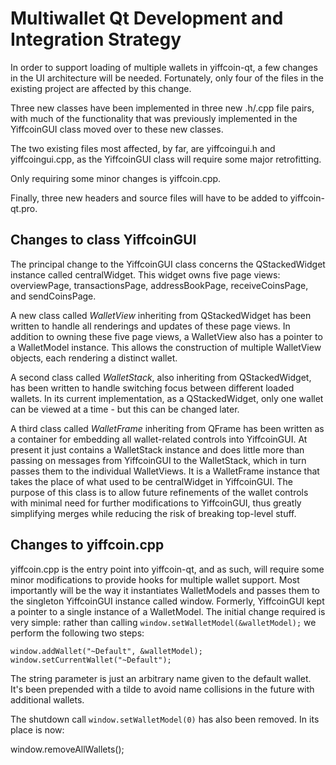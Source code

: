 Multiwallet Qt Development and Integration Strategy
===================================================

In order to support loading of multiple wallets in yiffcoin-qt, a few changes in the UI architecture will be needed.
Fortunately, only four of the files in the existing project are affected by this change.

Three new classes have been implemented in three new .h/.cpp file pairs, with much of the functionality that was previously
implemented in the YiffcoinGUI class moved over to these new classes.

The two existing files most affected, by far, are yiffcoingui.h and yiffcoingui.cpp, as the YiffcoinGUI class will require
some major retrofitting.

Only requiring some minor changes is yiffcoin.cpp.

Finally, three new headers and source files will have to be added to yiffcoin-qt.pro.

Changes to class YiffcoinGUI
---------------------------
The principal change to the YiffcoinGUI class concerns the QStackedWidget instance called centralWidget.
This widget owns five page views: overviewPage, transactionsPage, addressBookPage, receiveCoinsPage, and sendCoinsPage.

A new class called *WalletView* inheriting from QStackedWidget has been written to handle all renderings and updates of
these page views. In addition to owning these five page views, a WalletView also has a pointer to a WalletModel instance.
This allows the construction of multiple WalletView objects, each rendering a distinct wallet.

A second class called *WalletStack*, also inheriting from QStackedWidget, has been written to handle switching focus between
different loaded wallets. In its current implementation, as a QStackedWidget, only one wallet can be viewed at a time -
but this can be changed later.

A third class called *WalletFrame* inheriting from QFrame has been written as a container for embedding all wallet-related
controls into YiffcoinGUI. At present it just contains a WalletStack instance and does little more than passing on messages
from YiffcoinGUI to the WalletStack, which in turn passes them to the individual WalletViews. It is a WalletFrame instance
that takes the place of what used to be centralWidget in YiffcoinGUI. The purpose of this class is to allow future
refinements of the wallet controls with minimal need for further modifications to YiffcoinGUI, thus greatly simplifying
merges while reducing the risk of breaking top-level stuff.

Changes to yiffcoin.cpp
----------------------
yiffcoin.cpp is the entry point into yiffcoin-qt, and as such, will require some minor modifications to provide hooks for
multiple wallet support. Most importantly will be the way it instantiates WalletModels and passes them to the
singleton YiffcoinGUI instance called window. Formerly, YiffcoinGUI kept a pointer to a single instance of a WalletModel.
The initial change required is very simple: rather than calling `window.setWalletModel(&walletModel);` we perform the
following two steps:

	window.addWallet("~Default", &walletModel);
	window.setCurrentWallet("~Default");

The string parameter is just an arbitrary name given to the default wallet. It's been prepended with a tilde to avoid name collisions in the future with additional wallets.

The shutdown call `window.setWalletModel(0)` has also been removed. In its place is now:

window.removeAllWallets();
